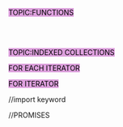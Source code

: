 <!DOCTYPE html>
<html>

<body>
    <p><mark style="background-color:plum">TOPIC:FUNCTIONS</mark></p>
    <script>
        function funcalpha(str) {
            return str.split('').sort().join('');
        }
        document.write(funcalpha("webmaster"));
    </script><br><br>
    <p><mark style="background-color:plum">TOPIC:INDEXED COLLECTIONS</mark></p>
    <p><mark style="background-color:plum">FOR EACH ITERATOR</mark></p>
    <p id="demo"></p>
    <p><mark style="background-color:plum">FOR ITERATOR</mark></p>
    <p id="demo1"></p>
    <script>
        const array = [10, 20, 30, 40];
        array.push(50);
        document.write("The array after push operation is:" + "<br>");
        document.write(array + "<br>");
        document.write("The array after pop operation is:" + "<br>");
        array.pop();
        document.write(array);
        var emptytxt = "";
        var No = [23, 212, 9, 628, 22314];
        No.forEach(itrtFunction);

        document.getElementById("demo").innerHTML = emptytxt;

        function itrtFunction(value, index, array) {
            emptytxt = emptytxt + value + "<br>";
            var numArray = [41, 2, 14, 29, 49];
            var someOver50 = numArray.some(myFunction);

            document.getElementById("demo1").innerHTML
                = "Some values over 50 is " + someOver50;

            function myFunction(value, index, array) {
                return value > 50;
            }
        }
    </script><br><br>
    <p><mark style="background-color:plum">TOPIC:JSON</mark></p>
    <script>
        let text = '{"vehicle":[' + '{ "name": "Toyota Rav4", "engine": "2.5L", "price": 32000 }]}';

        const obj = JSON.parse(text);
        document.write(obj.vehicle[0].name + " ");
        document.write(obj.vehicle[0].engine);
    </script>
<p><mark style="background-color:plum">TOPIC:ITERARTORS AND GENERATORS</mark></p>
<script>
    const unfold = (fn, seed) => {
  let result = [],
    val = [null, seed];
  while ((val = fn(val[1]))) result.push(val[0]);
  return result;
};
var f = n => (n > 50 ? false : [-n, n + 10]);
document.write(unfold(f, 10));
</script>
<script>
    //MODULES
//export keyword
let area = function (length, breadth) {
    let a = length * breadth;
    console.log('Area of the rectangle is ' + a + ' square unit');
}
let perimeter = function (length, breadth) {
    let p = 2 * (length + breadth);
    console.log('Perimeter of the rectangle is ' + p + ' unit');
}
module.exports = {
    area,
    perimeter
}
</script>

//import keyword
<script>
const lib =  require('./library');
let length = 10;
let breadth = 5;
lib.area(length, breadth);
lib.perimeter(length, breadth);
</script>
//PROMISES
<script>
const isPromiseLike = obj =>
  obj !== null &&
  (typeof obj === 'object' || typeof obj === 'function') &&
  typeof obj.then === 'function';

console.log(isPromiseLike({
  then: function() {
    return '';
  }
})); 
console.log(isPromiseLike(null));
console.log(isPromiseLike({}));
</script>
</body>
</html>
